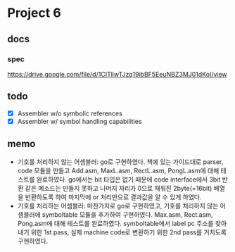 # Project 6

## docs

### spec

https://drive.google.com/file/d/1CITliwTJzq19ibBF5EeuNBZ3MJ01dKoI/view

## todo

- [x] Assembler w/o symbolic references
- [x] Assembler w/ symbol handling capabilities

## memo

- 기호를 처리하지 않는 어셈블러: go로 구현하였다. 책에 있는 가이드대로 parser, code 모듈을 만들고 Add.asm, MaxL.asm, RectL.asm, PongL.asm에 대해 테스트를 완료하였다. go에서는 bit 타입은 없기 때문에 code interface에서 3bit 반환 같은 메소드는 만들지 못하고 나머지 자리가 0으로 채워진 2byte(=16bit) 배열을 반환하도록 하여 마지막에 or 처리만으로 결과값을 알 수 있게 하였다.
- 기호를 처리하는 어셈블러: 마찬가지로 go로 구현하였고, 기호를 처리하지 않는 어셈블러에 symboltable 모듈을 추가하여 구현하였다. Max.asm, Rect.asm, Pong.asm에 대해 테스트를 완료하였다. symboltable에서 label pc 주소를 찾아내기 위한 1st pass, 실제 machine code로 변환하기 위한 2nd pass를 거치도록 구현하였다.
